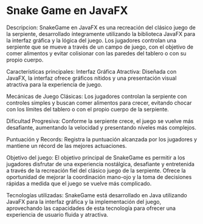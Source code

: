 # Snake Game en JavaFX
Descripcion:
SnakeGame en JavaFX es una recreación del clásico juego de la serpiente, desarrollado íntegramente utilizando la biblioteca JavaFX para la interfaz gráfica y la lógica del juego. Los jugadores controlan una serpiente que se mueve a través de un campo de juego, con el objetivo de comer alimentos y evitar colisionar con las paredes del tablero o con su propio cuerpo.

Características principales:
Interfaz Gráfica Atractiva: Diseñada con JavaFX, la interfaz ofrece gráficos nítidos y una presentación visual atractiva para la experiencia de juego.

Mecánicas de Juego Clásicas: Los jugadores controlan la serpiente con controles simples y buscan comer alimentos para crecer, evitando chocar con los límites del tablero o con el propio cuerpo de la serpiente.

Dificultad Progresiva: Conforme la serpiente crece, el juego se vuelve más desafiante, aumentando la velocidad y presentando niveles más complejos.

Puntuación y Records: Registra la puntuación alcanzada por los jugadores y mantiene un récord de las mejores actuaciones.

Objetivo del juego:
El objetivo principal de SnakeGame es permitir a los jugadores disfrutar de una experiencia nostálgica, desafiante y entretenida a través de la recreación fiel del clásico juego de la serpiente. Ofrece la oportunidad de mejorar la coordinación mano-ojo y la toma de decisiones rápidas a medida que el juego se vuelve más complicado.

Tecnologías utilizadas:
SnakeGame está desarrollado en Java utilizando JavaFX para la interfaz gráfica y la implementación del juego, aprovechando las capacidades de esta tecnología para ofrecer una experiencia de usuario fluida y atractiva.
